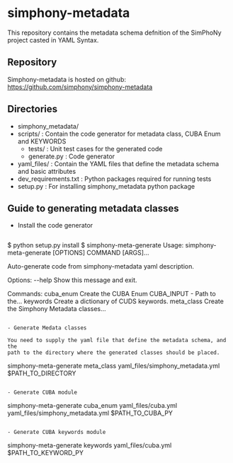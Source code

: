 # simphony-metadata

This repository contains the metadata schema defnition of the SimPhoNy project  casted in YAML Syntax.


Repository
----------

Simphony-metadata is hosted on github: https://github.com/simphony/simphony-metadata


Directories
-----------
 - simphony_metadata/
  - scripts/ : Contain the code generator for metadata class, CUBA Enum and KEYWORDS
    - tests/ : Unit test cases for the generated code
    - generate.py : Code generator
 - yaml_files/ : Contain the YAML files that define the metadata schema and basic attributes
 - dev_requirements.txt : Python packages required for running tests
 - setup.py : For installing simphony_metadata python package

Guide to generating metadata classes
------------------------------------

- Install the code generator

  ```
$ python setup.py install
$ simphony-meta-generate
 Usage: simphony-meta-generate [OPTIONS] COMMAND [ARGS]...

  Auto-generate code from simphony-metadata yaml description.

Options:
  --help  Show this message and exit.

Commands:
  cuba_enum   Create the CUBA Enum CUBA_INPUT - Path to the...
  keywords    Create a dictionary of CUDS keywords.
  meta_class  Create the Simphony Metadata classes...
  ```

- Generate Medata classes

  You need to supply the yaml file that define the metadata schema, and the
  path to the directory where the generated classes should be placed.
  ```
simphony-meta-generate meta_class yaml_files/simphony_metadata.yml $PATH_TO_DIRECTORY
  ```

- Generate CUBA module

  ```
simphony-meta-generate cuba_enum yaml_files/cuba.yml yaml_files/simphony_metadata.yml $PATH_TO_CUBA_PY
  ```

- Generate CUBA keywords module

  ```
simphony-meta-generate keywords yaml_files/cuba.yml $PATH_TO_KEYWORD_PY
  ```

